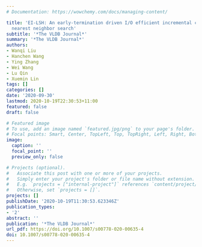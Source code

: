 ```yaml
---
# Documentation: https://wowchemy.com/docs/managing-content/

title: 'EI-LSH: An early-termination driven I/O efficient incremental c-approximate
  nearest neighbor search'
subtitle: '*The VLDB Journal*'
summary: '*The VLDB Journal*'
authors:
- Wanqi Liu
- Hanchen Wang
- Ying Zhang
- Wei Wang
- Lu Qin
- Xuemin Lin
tags: []
categories: []
date: '2020-09-30'
lastmod: 2020-10-19T22:30:53+11:00
featured: false
draft: false

# Featured image
# To use, add an image named `featured.jpg/png` to your page's folder.
# Focal points: Smart, Center, TopLeft, Top, TopRight, Left, Right, BottomLeft, Bottom, BottomRight.
image:
  caption: ''
  focal_point: ''
  preview_only: false

# Projects (optional).
#   Associate this post with one or more of your projects.
#   Simply enter your project's folder or file name without extension.
#   E.g. `projects = ["internal-project"]` references `content/project/deep-learning/index.md`.
#   Otherwise, set `projects = []`.
projects: []
publishDate: '2020-10-19T11:30:53.623346Z'
publication_types:
- '2'
abstract: ''
publication: '*The VLDB Journal*'
url_pdf: https://doi.org/10.1007/s00778-020-00635-4
doi: 10.1007/s00778-020-00635-4
---
```

